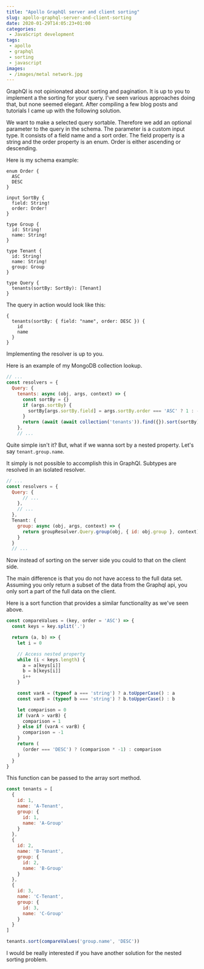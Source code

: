 ```yaml
---
title: "Apollo GraphQl server and client sorting"
slug: apollo-graphql-server-and-client-sorting
date: 2020-01-29T14:05:23+01:00
categories:
 - JavaScript development
tags:
 - apollo
 - graphql
 - sorting
 - javascript
images:
 - /images/metal network.jpg
---
```


GraphQl is not opinionated about sorting and pagination. It is up to you to implement a the sorting for your query. I've seen various approaches doing that, but none seemed elegant. After compiling a few blog posts and tutorials I came up with the following solution.
<!--more-->

We want to make a selected query sortable. Therefore we add an optional parameter to the query in the schema. The parameter is a custom input type. It consists of a field name and a sort order. The field property is a string and the order property is an enum. Order is either ascending or descending.

Here is my schema example:

```gql
enum Order {
  ASC
  DESC
}

input SortBy {
  field: String!
  order: Order!
}

type Group {
  id: String!
  name: String!
}

type Tenant {
  id: String!
  name: String!
  group: Group
}

type Query {
  tenants(sortBy: SortBy): [Tenant]
}
```

The query in action would look like this:

```gql
{
  tenants(sortBy: { field: "name", order: DESC }) {
    id
    name
  }
}
```

Implementing the resolver is up to you.

Here is an example of my MongoDB collection lookup.

```js
// ...
const resolvers = {
  Query: {
    tenants: async (obj, args, context) => {
      const sortBy = {}
      if (args.sortBy) {
        sortBy[args.sortBy.field] = args.sortBy.order === 'ASC' ? 1 : -1
      }
      return (await (await collection('tenants')).find({}).sort(sortBy).toArray()).map(prepare)
    },
    // ...
```

Quite simple isn't it? But, what if we wanna sort by a nested property. Let's say `tenant.group.name`.

It simply is not possible to accomplish this in GraphQl. Subtypes are resolved in an isolated resolver.

```js
// ...
const resolvers = {
  Query: {
      // ...
    },
    // ...
  },
  Tenant: {
    group: async (obj, args, context) => {
      return groupResolver.Query.group(obj, { id: obj.group }, context)
    }
  }
  // ...
```

Now instead of sorting on the server side you could to that on the client side.

The main difference is that you do not have access to the full data set. Assuming you only return a subset of the data from the Graphql api, you only sort a part of the full data on the client.

Here is a sort function that provides a similar functionality as we've seen above.

```js
const compareValues = (key, order = 'ASC') => {
  const keys = key.split('.')

  return (a, b) => {
    let i = 0

    // Access nested property
    while (i < keys.length) {
      a = a[keys[i]]
      b = b[keys[i]]
      i++
    }

    const varA = (typeof a === 'string') ? a.toUpperCase() : a
    const varB = (typeof b === 'string') ? b.toUpperCase() : b

    let comparison = 0
    if (varA > varB) {
      comparison = 1
    } else if (varA < varB) {
      comparison = -1
    }
    return (
      (order === 'DESC') ? (comparison * -1) : comparison
    )
  }
}
```

This function can be passed to the array sort method.

```js
const tenants = [
  {
    id: 1,
    name: 'A-Tenant',
    group: {
      id: 1,
      name: 'A-Group'
    }
  },
  {
    id: 2,
    name: 'B-Tenant',
    group: {
      id: 2,
      name: 'B-Group'
    }
  },
  {
    id: 3,
    name: 'C-Tenant',
    group: {
      id: 3,
      name: 'C-Group'
    }
  }
]

tenants.sort(compareValues('group.name', 'DESC'))
```

I would be really interested if you have another solution for the nested sorting problem.

